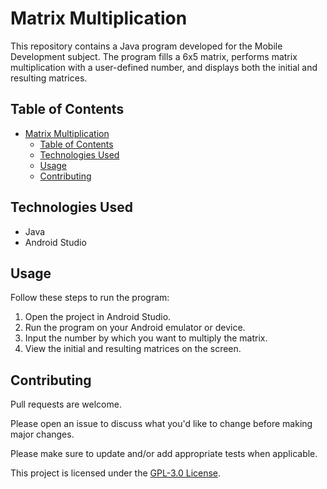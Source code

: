# Matrix Multiplication

This repository contains a Java program developed for the Mobile Development subject. The program fills a 6x5 matrix, performs matrix multiplication with a user-defined number, and displays both the initial and resulting matrices.

## Table of Contents

- [Matrix Multiplication](#matrix-multiplication)
  - [Table of Contents](#table-of-contents)
  - [Technologies Used](#technologies-used)
  - [Usage](#usage)
  - [Contributing](#contributing)

## Technologies Used

- Java
- Android Studio

## Usage

Follow these steps to run the program:

1. Open the project in Android Studio.
2. Run the program on your Android emulator or device.
3. Input the number by which you want to multiply the matrix.
4. View the initial and resulting matrices on the screen.

## Contributing

Pull requests are welcome.

Please open an issue to discuss what you'd like to change before making major changes.

Please make sure to update and/or add appropriate tests when applicable.

This project is licensed under the [GPL-3.0 License](./LICENSE).
